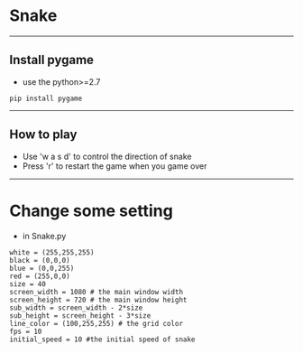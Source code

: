 # Snake
---
## Install pygame
* use the python>=2.7
```
pip install pygame
```
----
## How to play
* Use 'w a s d' to control the direction of snake
* Press 'r' to restart the game when you game over
----
# Change some setting
* in Snake.py
```
white = (255,255,255)
black = (0,0,0)
blue = (0,0,255)
red = (255,0,0)
size = 40
screen_width = 1080 # the main window width
screen_height = 720 # the main window height
sub_width = screen_width - 2*size 
sub_height = screen_height - 3*size 
line_color = (100,255,255) # the grid color
fps = 10 
initial_speed = 10 #the initial speed of snake
```